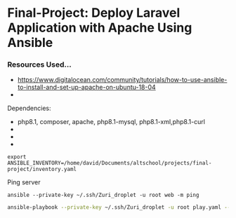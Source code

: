# Final-Project: Deploy Laravel Application with Apache Using Ansible 

### Resources Used...
- https://www.digitalocean.com/community/tutorials/how-to-use-ansible-to-install-and-set-up-apache-on-ubuntu-18-04
- 

Dependencies:
- php8.1, composer, apache, php8.1-mysql, php8.1-xml,php8.1-curl
- 
- 
- 

```
export ANSIBLE_INVENTORY=/home/david/Documents/altschool/projects/final-project/inventory.yaml
```

Ping server
``` shell
ansible --private-key ~/.ssh/Zuri_droplet -u root web -m ping
```
``` sh
ansible-playbook --private-key ~/.ssh/Zuri_droplet -u root play.yaml --check
```